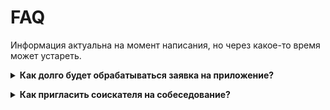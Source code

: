 # FAQ
Информация актуальна на момент написания, но через какое-то время может устареть.

<a name="speed_request"></a>
<details><summary><strong>Как долго будет обрабатываться заявка на приложение?</strong></summary>

Заявка на создание приложения должна пройти проверку нескольких отделов, 
этот процесс может занимать до 15 рабочих дней (это явно указано на форме регистрации). 
Мы можем предоставить информацию о статусе заявки, но не влиять на скорость/обсуждение/результат.
</details>

<a name="invitation_from_negotiation"></a>
<details><summary><strong>Как пригласить соискателя на собеседование?</strong></summary>

### Вариант 1. Соискатель уже откликнулся на вашу вакансию
1. Для приглашения соискателя на собеседование необходимо получить список [коллекций и работодательских состояний откликов/приглашений по вакансии](employer_negotiations.md#collections):

```
GET /negotiations?vacancy_id={vacancy_id}
```
где vacancy_id - id вакансии, для которой есть отклики

#### Ответ

```json
{
    "collections": [
        {
            "id": "response",
            "name": "Неразобранные",
            "description": "Описание коллекции",
            "url": "https://api.zarplata.ru/negotiations/response?vacancy_id=123456",
             ...
        }
         ...
    ]
     ...
}
```
2. Затем нужно сделать `GET` запрос по урлу, из поля `colletions[].url` из нужной коллекции.

в данном примере:
```
GET /negotiations/response?vacancy_id=123456
```
В ответ вернутся действия (`actions`), которые можно совершить с откликом (в примере: из коллекции response).
#### Ответ

```json
{
    "actions": [
        {
            "id": "interview",
            "enabled": true,
            "method": "PUT",
            "url": "https://api.zarplata.ru/negotiations/interview/123456789",
            "arguments": [
                        {
                            "id": "message",
                            "required": true,
                            "required_arguments": []
                        }
                        ...
            ]
            ...
        }
         ...
    ]
     ...
}
```
3. Для совершения действия по отклику/приглашению необходимо выполнить запрос из списка `actions`, передав аргументы, содержащиеся в поле `arguments`.

в данном примере:
```
PUT /negotiations/interview/123456789?message=new_msg
```

Таким образом, пользователь получит сообщение в ответ на свой отклик и будет приглашен на интервью.

### Вариант 2. Приглашение соискателя, который не откликнулся на вакансию
1. Для создания приглашения необходимо запросить вакансии работодателя, применимые к выбранному резюме.
Получить эту информацию можно в [списке вакансий работодателя](employer_vacancies_for_invitation.md):
```
GET /employers/{employer_id}/vacancies/active?resume_id={resume_id}
```
#### Ответ

```json
{
    "items": [
        {
            "negotiations_actions": [
                {
                    "id": "phone_interview",
                    "name": "Телефонное интервью",
                    "enabled": true,
                    "method": "POST",
                    "url": "https://api.zarplata.ru/negotiations/phone_interview",
                    "arguments": [
                        {
                            "id": "resume_id",
                            "required": true,
                            "required_arguments": []
                        },
                        {
                            "id": "vacancy_id",
                            "required": true,
                            "required_arguments": []
                        },
                        {
                            "id": "message",
                            "required": true,
                            "required_arguments": []
                        }
                        ...
                    ]
                    ...
                }
            ]
             ...
        }
    ]
     ...
}
```
2. Выбрать действие, которое необходимо осуществить (`negotiations_actions`), и выполнить его, послав запрос и передав аргументы, содержащиеся в поле `arguments`

в данном примере:
```
POST /negotiations/phone_interview?resume_id=123456&vacancy_id=654321&message=new_msg
```

Таким образом, соискатель получит сообщение и будет приглашен на телефонное интервью.

Аналогично можно выполнить любые доступные для работодателя действия с откликом.
</details>
